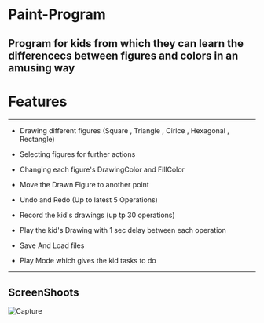 # Paint-Program

## Program for kids from which they can learn the differencecs between figures and colors in an amusing way


# Features 

***

* Drawing  different figures (Square , Triangle , Cirlce , Hexagonal , Rectangle)

* Selecting figures for further actions
* Changing each figure's DrawingColor and FillColor 
* Move the Drawn Figure to another point
* Undo and Redo (Up to  latest 5 Operations)
* Record the kid's drawings (up tp 30 operations)
* Play the kid's Drawing with 1 sec delay between each operation
* Save And Load files
* Play Mode which gives the kid tasks to do 

***

## ScreenShoots

![Capture](https://user-images.githubusercontent.com/92587188/210892386-6325c897-f857-4a36-9689-31aab7437313.JPG)

